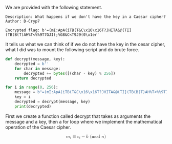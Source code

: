 
We are provided with the following statement.

```
Description: What happens if we don't have the key in a Caesar cipher?
Author: D-Cryp7

Encrypted flag: b'=(mI:ApA(iTB(T&C\x16\x16T?JHITA&@(TI](TB(B(T)AH%T<%%9T7GJI(;%G8&C<T9J9(0\x1er'
```

It tells us what we can think of if we do not have the key in the cesar cipher, what I did was to mount the following script and do brute force.

``` python
def decrypt(message, key):
    decrypted = b''
    for char in message:
        decrypted += bytes([(char - key) % 256])
    return decrypted

for i in range(0, 256):
    message = b"=(mI:ApA(iTB(T&C\x16\x16T?JHITA&@(TI](TB(B(T)AH%T<%%9T7GJI(;%G8&C<T9J9(0\x1er"
    key = i
    decrypted = decrypt(message, key)
    print(decrypted)
```

First we create a function called decrypt that takes as arguments the message and a key, then a for loop where we implement the mathematical operation of the Caesar cipher.


<math xmlns="http://www.w3.org/1998/Math/MathML" display="block">
  <msub>
    <mi>m</mi>
    <mi>i</mi>
  </msub>
  <mo>&#x2261;</mo>
  <msub>
    <mi>c</mi>
    <mi>i</mi>
  </msub>
  <mo>&#x2212;</mo>
  <mi>k</mi>
  <mtext>&#xA0;(mod&#xA0;</mtext>
  <mi>n</mi>
  <mtext>)</mtext>
</math>
